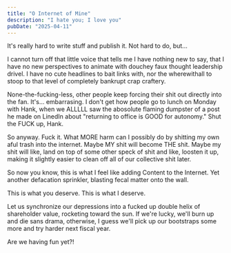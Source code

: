 ```yaml
---
title: "O Internet of Mine"
description: "I hate you; I love you"
pubDate: "2025-04-11"
---
```


It's really hard to write stuff and publish it. Not hard to do, but...

I cannot turn off that little voice that tells me I have nothing new to say, that I have no new perspectives to animate with douchey faux thought leadership drivel. I have no cute headlines to bait links with, nor the wherewithall to stoop to that level of completely bankrupt crap craftery.

None-the-fucking-less, other people keep forcing their shit out directly into the fan. It's... embarrasing. I don't get how people go to lunch on Monday with Hank, when we ALLLLL saw the abosolute flaming dumpster of a post he made on LinedIn about "returning to office is GOOD for autonomy." Shut the FUCK up, Hank.  

So anyway. Fuck it. What MORE harm can I possibly do by shitting my own aful trash into the internet. Maybe MY shit will become THE shit. Maybe my shit will like, land on top of some other speck of shit and like, loosten it up, making it slightly easier to clean off all of our collective shit later.

So now you know, this is what I feel like adding Content to the Internet. Yet another defacation sprinkler, blasting fecal matter onto the wall.

This is what you deserve. This is what I deserve. 

Let us synchronize our depressions into a fucked up double helix of shareholder value, rocketing toward the sun. If we're lucky, we'll burn up and die sans drama, otherwise, I guess we'll pick up our bootstraps some more and try harder next fiscal year.

Are we having fun yet?!

